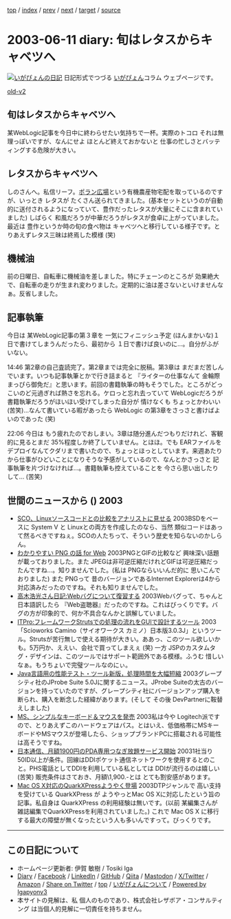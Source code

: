 [top](../index.html) 
 / [index](index.html) 
 / [prev](ig030610.html) 
 / [next](ig030613.html) 
 / [target](https://www.igapyon.jp/igapyon/diary/2003/ig030611.html) 
 / [source](https://github.com/igapyon/diary/blob/master/2003/ig030611.src.md) 

2003-06-11 diary: 旬はレタスからキャベツへ
=====================================================================================================
[![いがぴょんの日記](https://www.igapyon.jp/igapyon/diary/images/iga202308_64.jpg "いがぴょん")](https://www.igapyon.jp/igapyon/diary/memo/memoigapyon.html) 日記形式でつづる [いがぴょん](https://www.igapyon.jp/igapyon/diary/memo/memoigapyon.html)コラム ウェブページです。

[old-v2](ig030611-orig.html)

## 旬はレタスからキャベツへ

某WebLogic記事を今日中に終わらせたい気持ちで一杯。実際のトコロ それは無理っぽいですが、なんにせよ ほとんど終えておかないと 仕事の忙しさとバッティングする危険が大きい。


## レタスからキャベツへ

しのさんへ。私信リーフ。[ポラン広場](http://www.polan.net/polan/)という有機農産物宅配を取っているのですが、いっとき レタスが たくさん送られてきました。(基本セットというのが自動的に送付されるようになっていて、豊作だったレタスが大量にそこに含まれていました) しばらく 和風だろうが中華だろうがレタスが食卓に上がっていました。最近は 豊作というか時の旬の食べ物は キャベツへと移行している様子です。とりあえずレタス三昧は終焉した模様 (笑)

## 機械油

前の日曜日、自転車に機械油を差しました。特にチェーンのところが 効果絶大で、自転車の走りが生まれ変わりました。定期的に油は差さないといけませんなぁ。反省しました。

## 記事執筆

今日は 某WebLogic記事の第３章を 一気にフィニッシュ予定 (ほんまかいな)１日で書けてしまうんだったら、最初から １日で書けば良いのに…。自分がふがいない。

14:46 第2章の自己査読完了。第2章までは完全に脱稿。第3章は まだまだ苦しんでいます。いつも記事執筆とかで行き詰まると 『ライターの仕事なんて 金輪際まっぴら御免だ』と思います。前回の書籍執筆の時もそうでした。ところがどっこいのど元過ぎれば熱さを忘れる。ケロっと忘れ去っていて WebLogicだろうが書籍執筆だろうがほいほい受けてしまった自分が 情けなくも ちょっとかわいい (苦笑)…なんて書いている暇があったら WebLogic の第3章をさっさと書けばよいのであった
(笑)

22:06 今日は もう疲れたのでおしまい。3章は随分進んだつもりだけれど、客観的に見るとまだ 35%程度しか終了していません。とほほ。でも EARファイルをデプロイなんてクダリまで書いたので、ちょっとほっとしています。来週あたりから仕事がひどいことになりそうな予感がしているので、なんとかさっさと 記事執筆を片づけなければ…。書籍執筆も控えていることを 今さら思い出したりして… (苦笑)

## 世間のニュースから () 2003

* [SCO、Linuxソースコードとの比較をアナリストに見せる](http://www.zdnet.co.jp/news/0306/10/ne00_sco.html)  2003BSDをベースに System V と Linuxとの両方を作成したのなら、当然 類似コードはあって然るべきですねぇ。SCOの人たちって、そういう歴史を知らないのかしらん。
* [わかりやすい PNG の話 for Web](http://www.mikeneko.ne.jp/~lab/grp/png/)  2003PNGとGIFの比較など 興味深い話題が載っておりました。また JPEGは非可逆圧縮だけれどGIFは可逆圧縮だったんですね…。知りませんでした。(私は PNGならいいんだ的に 思いこんでおりました) また PNGって 昔のバージョンであるInternet Explorerは4から対応済みだったのですね。それも知りませんでした。
* [高木浩光さん日記:Webバグについて復習する](http://d.hatena.ne.jp/HiromitsuTakagi/20030607)  2003Webバグって、ちゃんと日本語訳したら 『Web盗聴器』だったのですね。これはびっくりです。バグの方が印象的で、何か不具合なんかと誤解していました。
* [ITPro:フレームワークStrutsでの処理の流れをGUIで設計するツール](http://itpro.nikkeibp.co.jp/free/SI/NEWS/20030604/1/)  2003「Scioworks Camino（サイオワークス カミノ）日本版3.0.3J」というツール。Strutsが苦行無しで使える期待が大きい。ああっ、このツール欲しいかも。5万円か、ええい、会社で買ってしまえぇ (笑) 一方 JSPのカスタムタグ・デザインは、このツールではサポート範囲外である模様。ふうむ 惜しいなぁ。もうちょいで完璧ツールなのにぃ。
* [Java言語用の性能テスト・ツール新版，処理時間を大幅短縮](http://itpro.nikkeibp.co.jp/free/SI/NEWS/20030604/2/)  2003グレープシティ社のJProbe Suite 5.0Jに関するニュース。JProbe Suiteの太古のバージョンを持っていたのですが、グレープシティ社にバージョンアップ購入を断られ、購入を断念した経緯があります。(そして その後 DevPartnerに鞍替えしました)
* [MS、シンプルなキーボード＆マウスを発売](http://www.zdnet.co.jp/news/0306/10/njbt_05.html)  2003私は今や Logitech派ですので、とりあえずこのハードウェアはパス。とはいえ、低価格帯にMSキーボードやMSマウスが登場したら、ショップブランドPCに搭載される可能性は高そうですね。
* [日本通信、月額1900円のPDA専用つなぎ放題サービス開始](http://japan.cnet.com/news/com/story/0,2000047668,20055171,00.htm)  20031社当り50ID以上が条件。回線はDDIポケット通信ネットワークを使用するとのこと。PHS電話としてDDIを利用している私としては DDIが流行るのは嬉しい (苦笑) 販売条件はさておき、月額\1,900.-とは とても割安感があります。
* [Mac OS X対応のQuarkXPressようやく登場](http://www.zdnet.co.jp/news/0306/11/nebt_10.html)  2003DTPジャンルで 高い支持を受けている QuarkXPress が ようやっとMac OS Xに対応したという旨の記事。私自身は QuarkXPress の利用経験は無いです。(以前 某編集さんが 雑誌編集でQuarkXPressを利用されていました。) これで Mac OS X に移行する最大の障壁が無くなったという人も多いんですって。びっくりです。


----------------------------------------------------------------------------------------------------

## この日記について

* ホームページ更新者: 伊賀 敏樹 / Tosiki Iga
* [Diary](https://www.igapyon.jp/igapyon/diary/) / [Facebook](https://www.facebook.com/igapyon) / [LinkedIn](https://www.linkedin.com/in/toshikiiga) / [GitHub](https://github.com/igapyon) / [Qiita](https://qiita.com/igapyon) / [Mastodon](https://social.vivaldi.net/@igapyon) / [X/Twitter](https://twitter.com/ToshikiIga) / [Amazon](https://www.amazon.co.jp/%E4%BC%8A%E8%B3%80-%E6%95%8F%E6%A8%B9/e/B004LTQWCQ) / 
[Share on Twitter](https://twitter.com/intent/tweet?hashtags=igapyon%2Cdiary%2C%E3%81%84%E3%81%8C%E3%81%B4%E3%82%87%E3%82%93&text=%E6%97%AC%E3%81%AF%E3%83%AC%E3%82%BF%E3%82%B9%E3%81%8B%E3%82%89%E3%82%AD%E3%83%A3%E3%83%99%E3%83%84%E3%81%B8&url=https%3A%2F%2Fwww.igapyon.jp%2Figapyon%2Fdiary%2F2003%2Fig030611.html) / [top](../index.html) / [いがぴょんについて](https://www.igapyon.jp/igapyon/diary/memo/memoigapyon.html) / [Powered by Igapyonv3](https://github.com/igapyon/igapyonv3)
* 本サイトの見解は、私 個人のものであり、株式会社レザボア・コンサルティング は当個人的見解に一切責任を持ちません。 
